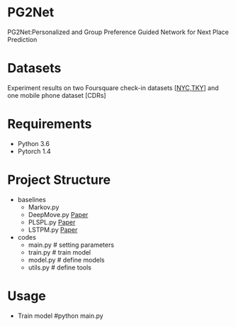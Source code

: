 # PG2Net
PG2Net:Personalized and Group Preference Guided Network for Next Place Prediction
# Datasets
Experiment results on two Foursquare check-in datasets [[NYC,TKY](https://sites.google.com/site/yangdingqi/home/publication?authuser=0)] and one mobile phone dataset [CDRs]
# Requirements
* Python 3.6
* Pytorch 1.4
# Project Structure
* baselines
  * Markov.py
  * DeepMove.py [Paper](https://dl.acm.org/doi/abs/10.1145/3178876.3186058)
  * PLSPL.py [Paper](https://ieeexplore.ieee.org/abstract/document/9117156)
  * LSTPM.py [Paper](https://ojs.aaai.org/index.php/AAAI/article/view/5353)
* codes
  * main.py # setting parameters
  * train.py # train model
  * model.py # define models
  * utils.py # define tools
# Usage
* Train model
  #python main.py
 

